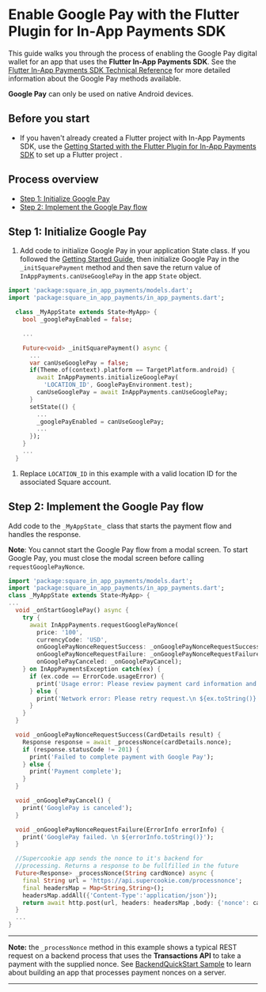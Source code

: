 # Enable Google Pay with the Flutter Plugin for In-App Payments SDK

This guide walks you through the process of enabling the Google Pay digital wallet
for an app that uses the **Flutter In-App Payments SDK**. See the [Flutter In-App Payments SDK Technical Reference](reference.md)
for more detailed information about the Google Pay methods available.

**Google Pay** can only be used on native Android devices.

## Before you start

* If you haven't already created a Flutter project with In-App Payments SDK, use the [Getting Started with the Flutter Plugin for In-App Payments SDK](get-started.md) to 
set up a Flutter project .


## Process overview

* [Step 1: Initialize Google Pay](#step-1-initialize-google-pay)
* [Step 2: Implement the Google Pay flow](#step-2-implement-the-google-pay-flow)


## Step 1: Initialize Google Pay


1. Add code to initialize Google Pay in your application State class. If you followed the [Getting Started Guide](get-started.md), then initialize Google Pay in the `_initSquarePayment` method and then save the return
value of `InAppPayments.canUseGooglePay` in the app `State` object.

  ```dart
  import 'package:square_in_app_payments/models.dart';
  import 'package:square_in_app_payments/in_app_payments.dart';

    class _MyAppState extends State<MyApp> {
      bool _googlePayEnabled = false;

      ...

      Future<void> _initSquarePayment() async {
        ...
        var canUseGooglePay = false;
        if(Theme.of(context).platform == TargetPlatform.android) {
          await InAppPayments.initializeGooglePay(
            'LOCATION_ID', GooglePayEnvironment.test);
          canUseGooglePay = await InAppPayments.canUseGooglePay;
        }
        setState(() {
          ...
          _googlePayEnabled = canUseGooglePay;
          ...
        });
      }
      ...
    } 
  ```
1. Replace `LOCATION_ID` in this example with a valid location ID for the associated Square account.

## Step 2: Implement the Google Pay flow

Add code to the `_MyAppState_` class that starts the payment flow and handles
the response. 

**Note**: You cannot start the Google Pay flow from a modal screen. To start
Google Pay, you must close the modal screen before calling `requestGooglePayNonce`.

```dart
import 'package:square_in_app_payments/models.dart';
import 'package:square_in_app_payments/in_app_payments.dart';
class _MyAppState extends State<MyApp> {
...
  void _onStartGooglePay() async {
    try {
      await InAppPayments.requestGooglePayNonce(
        price: '100',
        currencyCode: 'USD',
        onGooglePayNonceRequestSuccess: _onGooglePayNonceRequestSuccess,
        onGooglePayNonceRequestFailure: _onGooglePayNonceRequestFailure,
        onGooglePayCanceled: _onGooglePayCancel);
    } on InAppPaymentsException catch(ex) {
      if (ex.code == ErrorCode.usageError) {
        print('Usage error: Please review payment card information and retry.\n ${ex.toString()}');
      } else {
        print('Network error: Please retry request.\n ${ex.toString()}');
      }
    }
  }

  void _onGooglePayNonceRequestSuccess(CardDetails result) {
    Response response = await _processNonce(cardDetails.nonce);
    if (response.statusCode != 201) {
      print('Failed to complete payment with Google Pay');
    } else {
      print('Payment complete');
    }
  }

  void _onGooglePayCancel() {
    print('GooglePay is canceled');
  }

  void _onGooglePayNonceRequestFailure(ErrorInfo errorInfo) {
    print('GooglePay failed. \n ${errorInfo.toString()}');
  }

  //Supercookie app sends the nonce to it's backend for 
  //processing. Returns a response to be fullfilled in the future
  Future<Response> _processNonce(String cardNonce) async {
    final String url = 'https://api.supercookie.com/processnonce';
    final headersMap = Map<String,String>();
    headersMap.addAll({'Content-Type':'application/json'});
    return await http.post(url, headers: headersMap ,body: {'nonce': cardNonce, 'amount':'100'})
  }
  ...
}
```
---
**Note:** the `_processNonce` method in this example shows a typical REST request on a backend process that uses the **Transactions API** to take a payment with the supplied nonce. See [BackendQuickStart Sample]() to learn about building an app that processes payment nonces on a server.

---

[//]: # "Link anchor definitions"
[docs.connect.squareup.com]: https://docs.connect.squareup.com
[Mobile Authorization API]: https://docs.connect.squareup.com/payments/readersdk/mobile-authz-guide
[In-App Payments SDK]: https://docs.connect.squareup.com/payments/readersdk/overview
[Square Dashboard]: https://squareup.com/dashboard/
[update policy for In-App Payments SDK]: https://docs.connect.squareup.com/payments/readersdk/overview#readersdkupdatepolicy
[Testing Mobile Apps]: https://docs.connect.squareup.com/testing/mobile
[squareup.com/activate]: https://squareup.com/activate
[Square Application Dashboard]: https://connect.squareup.com/apps/
[In-App Payments SDK Android Setup Guide]: https://docs.connect.squareup.com/payments/readersdk/setup-android
[In-App Payments SDK iOS Setup Guide]: https://docs.connect.squareup.com/payments/readersdk/setup-ios
[root README]: ../README.md
[Flutter Getting Started]: https://flutter.io/docs/get-started/install
[Test Drive]: https://flutter.io/docs/get-started/test-drive
